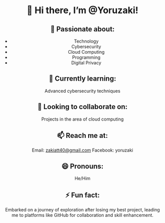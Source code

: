 <div align="center">

# 👋 Hi there, I’m @Yoruzaki!

## 👀 **Passionate about:**
- Technology
- Cybersecurity
- Cloud Computing
- Programming
- Digital Privacy

## 🌱 **Currently learning:**
Advanced cybersecurity techniques

## 💞️ **Looking to collaborate on:**
Projects in the area of cloud computing

## 📫 **Reach me at:**
Email:  zakiatt40@gmail.com
Facebook: yoruzaki

## 😄 **Pronouns:**
He/Him

## ⚡ **Fun fact:**
Embarked on a journey of exploration after losing my best project, leading me to platforms like GitHub for collaboration and skill enhancement.

</div>
